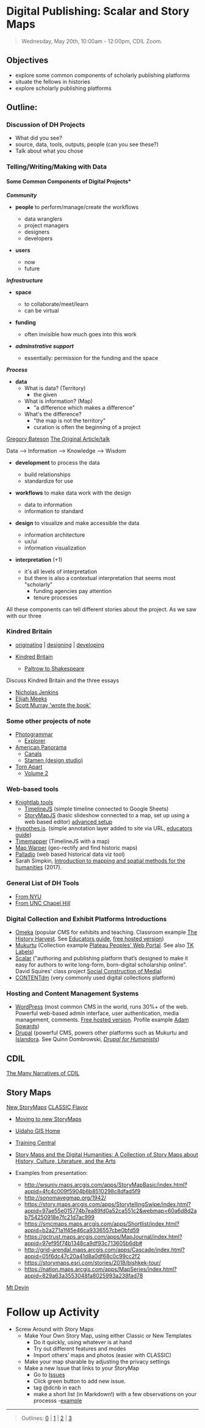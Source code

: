 # Digital Publishing: Scalar and Story Maps

> Wednesday, May 20th, 10:00am - 12:00pm, CDIL Zoom.

## Objectives

- explore some common components of scholarly publishing platforms
- situate the fellows in histories
- explore scholarly publishing platforms


## Outline: 

### Discussion of DH Projects

- What did you see? 
- source, data, tools, outputs, people (can you see these?)
- Talk about what you chose

### Telling/Writing/Making with Data

#### Some Common Components of Digital Projects*

***Community***

- **people** to perform/manage/create the workflows
    - data wranglers
    - project managers
    - designers
    - developers

- **users** 
    - now
    - future

***Infrastructure***

- **space**
    - to collaborate/meet/learn
    - can be virtual

- **funding**
    - often invisible how much goes into this work

- ***adminstrative support***
    - essentially: permission for the funding and the space

***Process***

- **data** 
    - What is data? (Territory)
        - the given
    - What is information? (Map)
        - "a difference which makes a difference" 
    - What's the difference?
        - "the map is not the territory"
        - curation is often the beginning of a project

[Gregory Bateson](https://www.informationphilosopher.com/solutions/scientists/bateson/)
[The Original Article/talk](https://www.informationphilosopher.com/solutions/scientists/bateson/Bateson_Difference.pdf)

Data --> Information --> Knowledge --> Wisdom

- **development** to process the data
    - build relationships
    - standardize for use

- **workflows** to make data work with the design
    - data to information
    - information to standard

- **design** to visualize and make accessible the data
    - information architecture
    - ux/ui
    - information visualization

- **interpretation** (+1)
    - it's all levels of interpretation
    - but there is also a contextual interpretation that seems most "scholarly"
        - funding agencies pay attention
        - tenure processes


All these components can tell different stories about the project. As we saw with our three 

### Kindred Britain

- [originating](http://kindred.stanford.edu/notes.html?section=originating) | [designing](http://kindred.stanford.edu/notes.html?section=designing) | [developing](http://kindred.stanford.edu/notes.html?section=developing)

- [Kindred Britain](http://kindred.stanford.edu/#)
    - [Paltrow to Shakespeare](http://kindred.stanford.edu/#/path/full/none/none/I13754/I27325/)

Discuss Kindred Britain and the three essays

- [Nicholas Jenkins](http://web.stanford.edu/~njenkins/)
- [Elijah Meeks](https://twitter.com/Elijah_Meeks)
- [Scott Murray 'wrote the book'](https://alignedleft.com/work/d3-book-2e)

### Some other projects of note

- [Photogrammar](http://photogrammar.yale.edu/)
    - [Explorer](http://photogrammar.yale.edu/labs/crossfilter/california/)
- [American Panorama](http://dsl.richmond.edu/panorama/)
    - [Canals](http://dsl.richmond.edu/panorama/canals/)
    - [Stamen (design studio)](https://stamen.com/)
- [Torn Apart](http://xpmethod.plaintext.in/torn-apart/volume/1/)
    - [Volume 2](http://xpmethod.plaintext.in/torn-apart/volume/2/)

### Web-based tools
- [Knightlab tools](https://knightlab.northwestern.edu/projects/)
    - [TimelineJS](https://timeline.knightlab.com/) (simple timeline connected to Google Sheets)
    - [StoryMapJS](https://storymap.knightlab.com/) (basic slideshow connected to a map, set up using a web based editor) [advanced setup](https://storymap.knightlab.com/advanced/)
- [Hypothes.is](https://hypothes.is/). (simple annotation layer added to site via URL, [educators guide](https://hypothes.is/education/))
- [Timemapper](http://timemapper.okfnlabs.org/) (TimelineJS with a map)
- [Map Warper](http://mapwarper.net/) (geo-rectify and find historic maps)
- [Palladio](http://hdlab.stanford.edu/palladio/) (web based historical data viz tool)
- Sarah Simpkin, [Introduction to mapping and spatial methods for the humanities](https://ssimpkin.github.io/dhsite2017/) (2017).

### General List of DH Tools

- [From NYU](https://guides.nyu.edu/dighum/tools)
- [From UNC Chapel Hill](https://cdh.unc.edu/resources/tools/)

### Digital Collection and Exhibit Platforms Introductions
- [Omeka](https://omeka.org/) (popular CMS for exhibits and teaching. Classroom example [The History Harvest](http://historyharvest.unl.edu/). See [Educators guide](http://info.omeka.net/omeka-net-help/use-case-educators/), [free hosted version](http://www.omeka.net/))
- [Mukurtu](https://mukurtu.org/) (Collection example [Plateau Peoples'
Web Portal](https://plateauportal.libraries.wsu.edu/). See also [TK Labels](http://www.localcontexts.org/))
- [Scalar](http://scalar.usc.edu/scalar/) ("authoring and publishing platform that’s designed to make it easy for authors to write long-form, born-digital scholarship online". David Squires' class project [Social Construction of Media](http://scalar.usc.edu/works/cultures-of-social-media/index))
- [CONTENTdm](https://www.oclc.org/en/contentdm.html) (very commonly used digital collections platform)

### Hosting and Content Management Systems
- [WordPress](https://wordpress.org/) (most common CMS in the world, runs 30%+ of the web. Powerful web-based admin interface, user authentication, media management, comments. [Free hosted version](https://wordpress.com/). Profile example [Adam Sowards](http://adamsowards.net/))
- [Drupal](https://www.drupal.org/) (powerful CMS, powers other platforms such as Mukurtu and [Islandora](https://islandora.ca/). See Quinn Dombrowski, [*Drupal for Humanists*](http://drupal.forhumanists.org/))

## CDIL 

[The Many Narratives of CDIL](https://docs.google.com/presentation/d/1WEcmizXvF7KmffJ1g6dt2Z8o2bT6uTK98rToYXJT9Ek/edit?usp=sharing)


## Story Maps 


[New StoryMaps](https://storymaps.arcgis.com/)
[CLASSIC Flavor](https://storymaps-classic.arcgis.com/en/)
- [Moving to new StoryMaps](https://storymaps.arcgis.com/stories/472a6ddd582b40b58a5a6af2c30a4573)

- [Uidaho GIS Home](https://uidaho.maps.arcgis.com/home/index.html)
- [Training Central](https://www.esri.com/training/)

- [Story Maps and the Digital Humanities: A Collection of Story Maps about History, Culture, Literature, and the Arts](https://collections.storymaps.esri.com/humanities/)

- Examples from presentation:
    - http://wsuniv.maps.arcgis.com/apps/StoryMapBasic/index.html?appid=4fc4c009f5904b6b8510298c8dfad5f9
    - http://sonomavegmap.org/1942/
    - https://story.maps.arcgis.com/apps/StorytellingSwipe/index.html?appid=97ae55e015774b7ea89fd0a52ca551c2&webmap=60a6d8d2ab754250918e7fc21d7ac999
    - https://smcmaps.maps.arcgis.com/apps/Shortlist/index.html?appid=b2a271a1f45e46ca9336557cbe0bfd59
    - https://gctrust.maps.arcgis.com/apps/MapJournal/index.html?appid=97ef95f74b1348ca9df93c713605b6db#
    - http://grid-arendal.maps.arcgis.com/apps/Cascade/index.html?appid=05f6dc47c20a41d8a0df68c0c99cc2f2
    - https://storymaps.esri.com/stories/2018/bishkek-tour/
    - https://nation.maps.arcgis.com/apps/MapSeries/index.html?appid=829a63a3553048fa8025993a238fad78

[Mt Devin](https://arcg.is/LDbH9)


# Follow up Activity

- Screw Around with Story Maps
    - Make Your Own Story Map, using either Classic or New Templates
        - Do it quickly, using whatever is at hand
        - Try out different features and modes
        - Import others' maps and photos (easier with CLASSIC)
    - Make your map sharable by adjusting the privacy settings
    - Make a new Issue that links to your StoryMap
        - Go to [Issues](https://github.com/thecdil/mini-symposium/issues)
        - Click green button to add new issue.
        - tag @dcnb in each
        - make a short list (in Markdown!) with a few observations on your processs
        -[example](https://github.com/thecdil/mini-symposium/issues/2)





-----------------------

> Outlines: [0](day-0.md) | [1](day-1.md) | [2](day-2.md) | [3](day-3.md) 